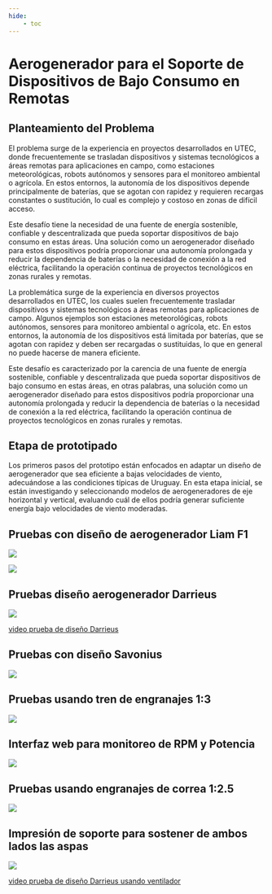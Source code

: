 ```yaml
---
hide:
    - toc
---
```


# Aerogenerador para el Soporte de Dispositivos de Bajo Consumo en Remotas

## Planteamiento del Problema

El problema surge de la experiencia en proyectos desarrollados en UTEC, donde frecuentemente se trasladan dispositivos y sistemas tecnológicos a áreas remotas para aplicaciones en campo, como estaciones meteorológicas, robots autónomos y sensores para el monitoreo ambiental o agrícola. En estos entornos, la autonomía de los dispositivos depende principalmente de baterías, que se agotan con rapidez y requieren recargas constantes o sustitución, lo cual es complejo y costoso en zonas de difícil acceso.

Este desafío tiene la necesidad de una fuente de energía sostenible, confiable y descentralizada que pueda soportar dispositivos de bajo consumo en estas áreas. Una solución como un aerogenerador diseñado para estos dispositivos podría proporcionar una autonomía prolongada y reducir la dependencia de baterías o la necesidad de conexión a la red eléctrica, facilitando la operación continua de proyectos tecnológicos en zonas rurales y remotas.

La problemática surge de la experiencia en diversos proyectos desarrollados en UTEC, los cuales suelen frecuentemente trasladar dispositivos y sistemas tecnológicos a áreas remotas para aplicaciones de campo. Algunos ejemplos son estaciones meteorológicas, robots autónomos, sensores para monitoreo ambiental o agrícola, etc. En estos entornos, la autonomía de los dispositivos está limitada por baterías, que se agotan con rapidez y deben ser recargadas o sustituidas, lo que en general no puede hacerse de manera eficiente.

Este desafío es caracterizado por la carencia de una fuente de energía sostenible, confiable y descentralizada que pueda soportar dispositivos de bajo consumo en estas áreas, en otras palabras, una solución como un aerogenerador diseñado para estos dispositivos podría proporcionar una autonomía prolongada y reducir la dependencia de baterías o la necesidad de conexión a la red eléctrica, facilitando la operación continua de proyectos tecnológicos en zonas rurales y remotas.

## Etapa de prototipado

Los primeros pasos del prototipo están enfocados en adaptar un diseño de aerogenerador que sea eficiente a bajas velocidades de viento, adecuándose a las condiciones típicas de Uruguay. En esta etapa inicial, se están investigando y seleccionando modelos de aerogeneradores de eje horizontal y vertical, evaluando cuál de ellos podría generar suficiente energía bajo velocidades de viento moderadas.

## Pruebas con diseño de aerogenerador Liam F1

![](../images/proyecto/image_00.jpg)

![](../images/MT07/image_04.jpg)

## Pruebas diseño aerogenerador Darrieus

![](../images/proyecto/image_01.jpg)

[video prueba de diseño Darrieus](../images/proyecto/video_00.mp4)

## Pruebas con diseño Savonius

![](../images/proyecto/image_02.jpg)

## Pruebas usando tren de engranajes 1:3

![](../images/proyecto/image_03.jpg)

 
## Interfaz web para monitoreo de RPM y Potencia

![](../images/MT07/image_05.png)

## Pruebas usando engranajes de correa 1:2.5

![](../images/proyecto/image_04.png)

## Impresión de soporte para sostener de ambos lados las aspas

![](../images/proyecto/image_05.jpg)

[video prueba de diseño Darrieus usando ventilador](../images/proyecto/video_01.mp4)






